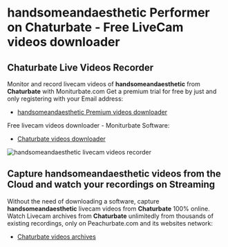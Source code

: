 # handsomeandaesthetic Performer on Chaturbate - Free LiveCam videos downloader

## Chaturbate Live Videos Recorder

Monitor and record livecam videos of **handsomeandaesthetic** from **Chaturbate** with Moniturbate.com
Get a premium trial for free by just and only registering with your Email address:
* [handsomeandaesthetic Premium videos downloader](https://moniturbate.com/request-demo-licence-key.html)

Free livecam videos downloader - Moniturbate Software:
* [Chaturbate videos downloader](https://moniturbate.com/moniturbate-download-software.html)

![handsomeandaesthetic livecam videos recorder](https://peachurnet.com/templates/moniturbate-software.png)


## Capture handsomeandaesthetic videos from the Cloud and watch your recordings on Streaming

Without the need of downloading a software, capture **handsomeandaesthetic** livecam videos from **Chaturbate** 100% online.
Watch Livecam archives from **Chaturbate** unlimitedly from thousands of existing recordings, only on Peachurbate.com and its websites network:
* [Chaturbate videos archives](https://peachurnet.com/)